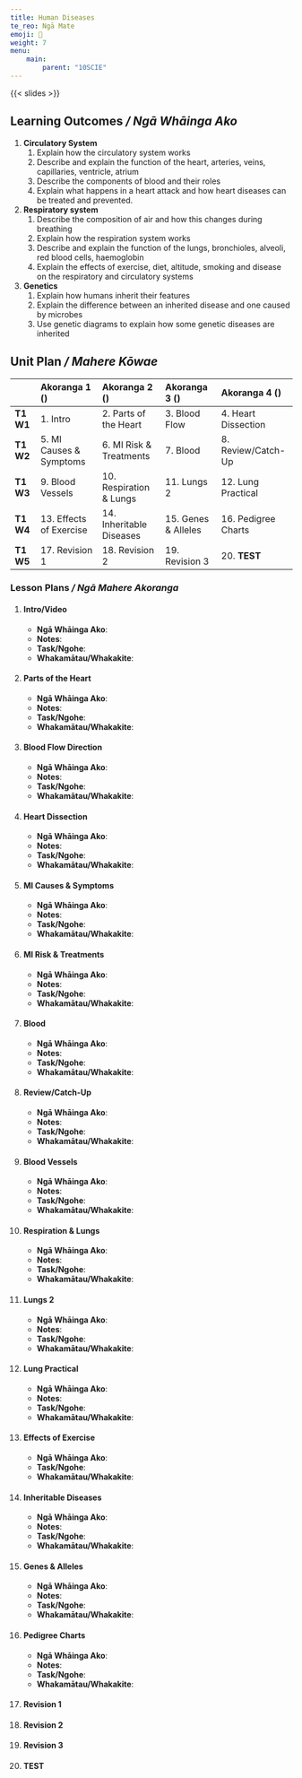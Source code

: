 ```yaml
---
title: Human Diseases
te_reo: Ngā Mate
emoji: 🧠
weight: 7
menu:
    main:
        parent: "10SCIE"
---
```


{{< slides >}}

## Learning Outcomes _/ Ngā Whāinga Ako_ 

1. __Circulatory System__
    1. Explain how the circulatory system works
    2. Describe and explain the function of the heart, arteries, veins, capillaries, ventricle, atrium         
    3. Describe the components of blood and their roles
    4. Explain what happens in a heart attack and how heart diseases can be treated and prevented.
2. __Respiratory system__
    1. Describe the composition of air and how this changes during breathing
    2. Explain how the respiration system works
    3. Describe and explain the function of the lungs, bronchioles, alveoli, red blood cells, haemoglobin
    4. Explain the effects of exercise, diet, altitude, smoking and disease on the respiratory and circulatory systems
3. __Genetics__
    1. Explain how humans inherit their features
    2. Explain the difference between an inherited disease and one caused by microbes
    3. Use genetic diagrams to explain how some genetic diseases are inherited

## Unit Plan _/ Mahere Kōwae_

|             | Akoranga 1 ()           | Akoranga 2 ()            | Akoranga 3 ()       | Akoranga 4 ()       |
| :---------- | :--------------         | :--------------          | :--------------     | :--------------     |
| __T1 W1__   | 1. Intro                | 2. Parts of the Heart    | 3. Blood Flow       | 4. Heart Dissection |
| __T1 W2__   | 5. MI Causes & Symptoms | 6. MI Risk & Treatments  | 7. Blood            | 8. Review/Catch-Up  |
| __T1 W3__   | 9. Blood Vessels        | 10. Respiration & Lungs  | 11. Lungs 2         | 12. Lung Practical  |
| __T1 W4__   | 13. Effects of Exercise | 14. Inheritable Diseases | 15. Genes & Alleles | 16. Pedigree Charts |
| __T1 W5__   | 17. Revision 1          | 18. Revision 2           | 19. Revision 3      | 20. __TEST__        |

### Lesson Plans _/ Ngā Mahere Akoranga_ 

1. #### Intro/Video
    - __Ngā Whāinga Ako__: 
    - __Notes__: 
    - __Task/Ngohe__: 
    - __Whakamātau/Whakakite__: 

2. #### Parts of the Heart
    - __Ngā Whāinga Ako__:
    - __Notes__: 
    - __Task/Ngohe__: 
    - __Whakamātau/Whakakite__: 

3. #### Blood Flow Direction
    - __Ngā Whāinga Ako__:
    - __Notes__: 
    - __Task/Ngohe__: 
    - __Whakamātau/Whakakite__: 

4. #### Heart Dissection
    - __Ngā Whāinga Ako__:
    - __Notes__: 
    - __Task/Ngohe__: 
    - __Whakamātau/Whakakite__: 

5. #### MI Causes & Symptoms
    - __Ngā Whāinga Ako__:
    - __Notes__: 
    - __Task/Ngohe__: 
    - __Whakamātau/Whakakite__: 

6. #### MI Risk & Treatments
    - __Ngā Whāinga Ako__:
    - __Notes__: 
    - __Task/Ngohe__: 
    - __Whakamātau/Whakakite__: 

7. #### Blood
    - __Ngā Whāinga Ako__:
    - __Notes__: 
    - __Task/Ngohe__: 
    - __Whakamātau/Whakakite__: 

8. #### Review/Catch-Up
    - __Ngā Whāinga Ako__:
    - __Notes__: 
    - __Task/Ngohe__: 
    - __Whakamātau/Whakakite__: 

9. #### Blood Vessels
    - __Ngā Whāinga Ako__:
    - __Notes__: 
    - __Task/Ngohe__: 
    - __Whakamātau/Whakakite__: 

10. #### Respiration & Lungs
    - __Ngā Whāinga Ako__:
    - __Notes__: 
    - __Task/Ngohe__: 
    - __Whakamātau/Whakakite__: 

11. #### Lungs 2
    - __Ngā Whāinga Ako__:
    - __Notes__: 
    - __Task/Ngohe__: 
    - __Whakamātau/Whakakite__: 

12. #### Lung Practical
    - __Ngā Whāinga Ako__:
    - __Notes__: 
    - __Task/Ngohe__: 
    - __Whakamātau/Whakakite__: 

13. #### Effects of Exercise
    - __Ngā Whāinga Ako__:
    - __Task/Ngohe__: 
    - __Whakamātau/Whakakite__: 

14. #### Inheritable Diseases
    - __Ngā Whāinga Ako__:
    - __Notes__: 
    - __Task/Ngohe__: 
    - __Whakamātau/Whakakite__: 

15. #### Genes & Alleles
    - __Ngā Whāinga Ako__:
    - __Notes__: 
    - __Task/Ngohe__: 
    - __Whakamātau/Whakakite__: 

16. #### Pedigree Charts
    - __Ngā Whāinga Ako__:
    - __Notes__: 
    - __Task/Ngohe__: 
    - __Whakamātau/Whakakite__: 

17. #### Revision 1

18. #### Revision 2

19. #### Revision 3

20. #### TEST
